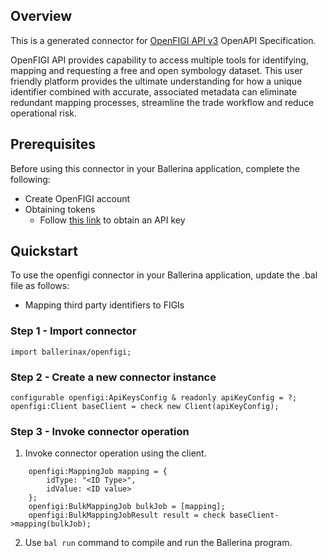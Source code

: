 ## Overview
This is a generated connector for [OpenFIGI API v3](https://www.openfigi.com/api) OpenAPI Specification.

OpenFIGI API provides capability to access multiple tools for identifying, mapping and requesting a free and open symbology dataset. 
This user friendly platform provides the ultimate understanding for how a unique identifier combined with accurate, 
associated metadata can eliminate redundant mapping processes, streamline the trade workflow and reduce operational risk.
 
## Prerequisites
Before using this connector in your Ballerina application, complete the following:

* Create OpenFIGI account
* Obtaining tokens
    * Follow [this link](https://www.openfigi.com/api#api-key) to obtain an API key
 
## Quickstart
 
To use the openfigi connector in your Ballerina application, update the .bal file as follows:
* Mapping third party identifiers to FIGIs
### Step 1 - Import connector
```ballerina
import ballerinax/openfigi;
```
### Step 2 - Create a new connector instance
```ballerina
configurable openfigi:ApiKeysConfig & readonly apiKeyConfig = ?;
openfigi:Client baseClient = check new Client(apiKeyConfig);
```
### Step 3 - Invoke connector operation
1. Invoke connector operation using the client.
```ballerina
    openfigi:MappingJob mapping = {
        idType: "<ID Type>",
        idValue: <ID value>
    };
    openfigi:BulkMappingJob bulkJob = [mapping];
    openfigi:BulkMappingJobResult result = check baseClient->mapping(bulkJob);
```
2. Use `bal run` command to compile and run the Ballerina program.